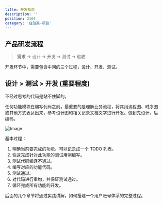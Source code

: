 ```yaml
---
title: 开发指南
description: ''
position: 2104
category: '经验篇-项目'
---
```


## 产品研发流程

> 需求 -> 设计 -> 开发 -> 测试 -> 验收

开发环节中，需要包含中间的三个过程，设计、开发、测试。

## 设计 > 测试 > 开发 (重要程度)

不经过思考的代码是站不住脚的。

任何功能模块在编写代码之前，最重要的是理解业务流程，将其用流程图、时序图或其他方式表达出来，参考设计图和相关记录文档文字进行开发。做到先设计，后编码。

![Image](https://www.ibm.com/developerworks/cn/linux/l-tdd/images/X.jpg)

基本过程：

1. 明确当前要完成的功能，可以记录成一个 TODO 列表。
2. 快速完成针对此功能的测试用例编写。
3. 测试代码编译不通过。
4. 编写对应的功能代码。
5. 测试通过。
6. 对代码进行重构，并保证测试通过。
7. 循环完成所有功能的开发。

后面的几个章节将通过实践讲解，如何搭建一个用户账号体系的完整过程。
